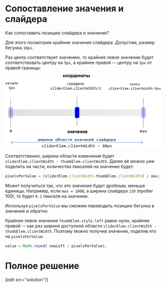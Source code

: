 # Сопоставление значения и слайдера

Как сопоставить позицию слайдера и значение?

Для этого посмотрим крайние значения слайдера. Допустим, размер бегунка `10px`.

Раз центр соответствует значению, то крайнее левое значение будет соответствовать центру на `5px`, а крайнее правой -- центру на `5px` от правой границы:

<img src="slider.png">

Соответственно, ширина области изменения будет `sliderElem.clientWidth - thumbElem.clientWidth`. Далее её можно уже поделить на части, количество пикселей на значение будет:

```js
pixelsPerValue = (sliderElem.clientWidth-thumbElem.clientWidth) / max;
```

Может получиться так, что это значение будет дробным, меньше единицы. Например, если `max = 1000`, а ширина слайдера `110` (пробег 100), то будет `0.1` пикселя на значение. 

Используя `pixelsPerValue` мы сможем переводить позицию бегунка в значение и обратно.

Крайнее левое значение `thumbElem.style.left` равно нулю, крайнее правой -- как раз ширине доступной области `sliderElem.clientWidth - thumbElem.clientWidth`. Поэтому можно получив значение, поделив его на `pixelsPerValue`:

```js
value = Math.round( newLeft / pixelsPerValue);
```

# Полное решение

[edit src="solution"/]